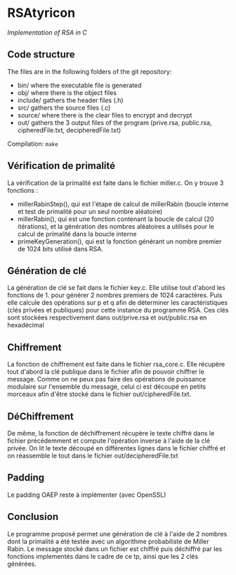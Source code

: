 # RSAtyricon

*Implementation of RSA in C*

## Code structure

The files are in the following folders of the git repository:

- bin/ where the executable file is generated
- obj/ where there is the object files
- include/ gathers the header files (.h)
- src/ gathers the source files (.c)
- source/ where there is the clear files to encrypt and decrypt
- out/ gathers the 3 output files of the program (prive.rsa, public.rsa, cipheredFile.txt, decipheredFile.txt)

Compilation: `make`

## Vérification de primalité


La vérification de la primalité est faite dans le fichier miller.c. On y trouve 3 fonctions :
- millerRabinStep(), qui est l'étape de calcul de millerRabin (boucle interne et test de primalité pour un seul nombre aléatoire)
- millerRabin(), qui est une fonction contenant la boucle de calcul (20 itérations), et la génération des nombres aléatoires a utilisés pour le calcul de primalité dans la boucle interne
- primeKeyGeneration(), qui est la fonction générant un nombre premier de 1024 bits utilisé dans RSA.

## Génération de clé

La génération de clé se fait dans le fichier key.c. Elle utilise tout d'abord les fonctions de 1. pour générer 2 nombres premiers de 1024 caractères. Puis elle calcule des opérations sur p et q afin de déterminer les caractéristiques (clés privées et publiques) pour cette instance du programme RSA. Ces clés sont stockées respectivement dans out/prive.rsa et out/public.rsa en hexadécimal

## Chiffrement

La fonction de chiffrement est faite dans le fichier rsa_core.c. Elle récupère tout d'abord la clé publique dans le fichier afin de pouvoir chiffrer le message. Comme on ne peux pas faire des opérations de puissance modulaire sur l'ensemble du message, celui ci est découpé en petits morceaux afin d'être stocké dans le fichier out/cipheredFile.txt.

## DéChiffrement

De même, la fonction de déchiffrement récupère le texte chiffré dans le fichier précédemment et compute l'opération inverse à l'aide de la clé privée. On lit le texte découpé en différentes lignes dans le fichier chiffré et on réassemble le tout dans le fichier out/decipheredFile.txt

## Padding

Le padding OAEP reste à implémenter (avec OpenSSL)

## Conclusion

Le programme proposé permet une génération de clé à l'aide de 2 nombres dont la primalité a été testée avec un algorithme probabiliste de Miller Rabin. Le message stocké dans un fichier est chiffré puis déchiffré par les fonctions implementés dans le cadre de ce tp, ainsi que les 2 clés générées.
